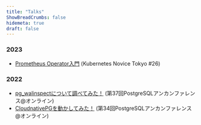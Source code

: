 ```yaml
---
title: "Talks"
ShowBreadCrumbs: false
hidemeta: true
draft: false
---
```


### 2023
- [Prometheus Operator入門](https://www.slideshare.net/nttdata-tech/prometheus-operator-k8s-novice-tokyo-26-nttdata) (Kubernetes Novice Tokyo #26)

### 2022
- [pg_walinspectについて調べてみた！](https://www.slideshare.net/nttdata-tech/pgwalinspect-pgunconf37-nttdata) (第37回PostgreSQLアンカンファレンス@オンライン)
- [CloudnativePGを動かしてみた！](https://www.slideshare.net/nttdata-tech/cloud-native-postgres-pgunconf34-nttdata) (第34回PostgreSQLアンカンファレンス@オンライン)
